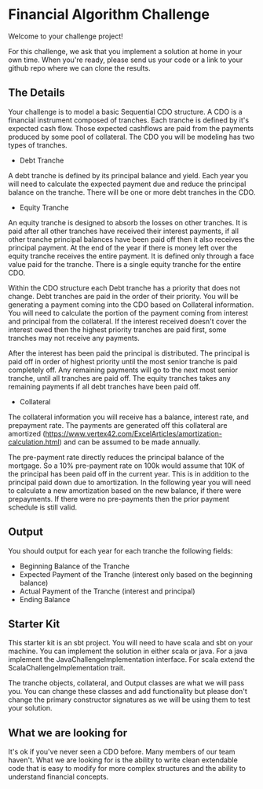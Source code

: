 Financial Algorithm Challenge
=======================

Welcome to your challenge project!

For this challenge, we ask that you implement a solution at home in your own time. When you're ready, please send us your code or a link to your github repo where we can clone the results.


The Details
-----------
Your challenge is to model a basic Sequential CDO structure. A CDO is a financial instrument composed of tranches. Each tranche is defined by it's expected cash flow. Those expected cashflows are paid from the payments produced by some pool of collateral. The CDO you will be modeling has two types of tranches.

* Debt Tranche

A debt tranche is defined by its principal balance and yield. Each year you will need to calculate the expected payment due and reduce the principal balance on the tranche. There will be one or more debt tranches in the CDO.


* Equity Tranche

An equity tranche is designed to absorb the losses on other tranches. It is paid after all other tranches have received their interest payments, if all other tranche principal balances have been paid off then it also receives the principal payment. At the end of the year if there is money left over the equity tranche receives the entire payment. It is defined only through a face value paid for the tranche. There is a single equity tranche for the entire CDO.

Within the CDO structure each Debt tranche has a priority that does not change.
Debt tranches are paid in the order of their priority.
You will be generating a payment coming into the CDO based on Collateral information.
You will need to calculate the portion of the payment coming from interest and principal from the collateral.
If the interest received doesn't cover the interest owed then the highest priority tranches are paid first, some tranches may not receive any payments.

After the interest has been paid the principal is distributed.
The principal is paid off in order of highest priority until the most senior tranche is paid completely off.
Any remaining payments will go to the next most senior tranche, until all tranches are paid off.
The equity tranches takes any remaining payments if all debt tranches have been paid off.

* Collateral

The collateral information you will receive has a balance, interest rate, and prepayment rate.
 The payments are generated off this collateral are amortized (https://www.vertex42.com/ExcelArticles/amortization-calculation.html) and can be assumed to be made annually.

The pre-payment rate directly reduces the principal balance of the mortgage.
So a 10% pre-payment rate on 100k would assume that 10K of the principal has been paid off in the current year.
This is in addition to the principal paid down due to amortization.
In the following year you will need to calculate a new amortization based on the new balance, if there were prepayments.
If there were no pre-payments then the prior payment schedule is still valid.

Output
------
You should output for each year for each tranche the following fields:
* Beginning Balance of the Tranche
* Expected Payment of the Tranche (interest only based on the beginning balance)
* Actual Payment of the Tranche (interest and principal)
* Ending Balance 


Starter Kit
-----------
This starter kit is an sbt project. You will need to have scala and sbt
on your machine. You can implement the solution in either scala or java.
For a java implement the JavaChallengeImplementation interface. For
scala extend the ScalaChallengeImplementation trait.

The tranche objects, collateral, and Output classes are what we will pass
you. You can change these classes and add functionality but please don't
change the primary constructor signatures as
we will be using them to test your solution.


What we are looking for
--------------------
It's ok if you've never seen a CDO before. Many members of our team haven't. What we are looking for is the ability to write clean extendable code that is easy to modify for more complex structures and the ability to understand financial concepts. 